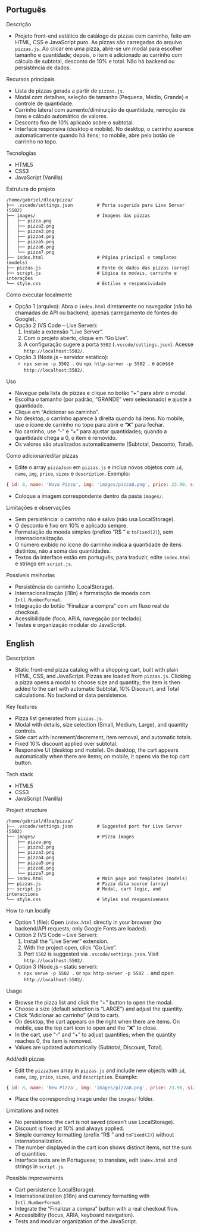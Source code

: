 ## Português

Descrição
- Projeto front-end estático de catálogo de pizzas com carrinho, feito em HTML, CSS e JavaScript puro. As pizzas são carregadas do arquivo `pizzas.js`. Ao clicar em uma pizza, abre-se um modal para escolher tamanho e quantidade; depois, o item é adicionado ao carrinho com cálculo de subtotal, desconto de 10% e total. Não há backend ou persistência de dados.

Recursos principais
- Lista de pizzas gerada a partir de `pizzas.js`.
- Modal com detalhes, seleção de tamanho (Pequena, Médio, Grande) e controle de quantidade.
- Carrinho lateral com aumento/diminuição de quantidade, remoção de itens e cálculo automático de valores.
- Desconto fixo de 10% aplicado sobre o subtotal.
- Interface responsiva (desktop e mobile). No desktop, o carrinho aparece automaticamente quando há itens; no mobile, abre pelo botão de carrinho no topo.

Tecnologias
- HTML5
- CSS3
- JavaScript (Vanilla)

Estrutura do projeto
```
/home/gabriel/dloa/pizza/
├── .vscode/settings.json         # Porta sugerida para Live Server (5502)
├── images/                       # Imagens das pizzas
│   ├── pizza.png
│   ├── pizza2.png
│   ├── pizza3.png
│   ├── pizza4.png
│   ├── pizza5.png
│   ├── pizza6.png
│   └── pizza7.png
├── index.html                    # Página principal e templates (models)
├── pizzas.js                     # Fonte de dados das pizzas (array)
├── script.js                     # Lógica de modais, carrinho e interações
└── style.css                     # Estilos e responsividade
```

Como executar localmente
- Opção 1 (arquivo): Abra o `index.html` diretamente no navegador (não há chamadas de API ou backend; apenas carregamento de fontes do Google). 
- Opção 2 (VS Code – Live Server):
  1) Instale a extensão “Live Server”.
  2) Com o projeto aberto, clique em “Go Live”.
  3) A configuração sugere a porta `5502` (`.vscode/settings.json`). Acesse `http://localhost:5502/`.
- Opção 3 (Node.js – servidor estático):
  - `npx serve -p 5502 .` ou `npx http-server -p 5502 .` e acesse `http://localhost:5502/`.

Uso
- Navegue pela lista de pizzas e clique no botão “+” para abrir o modal.
- Escolha o tamanho (por padrão, “GRANDE” vem selecionado) e ajuste a quantidade.
- Clique em “Adicionar ao carrinho”.
- No desktop, o carrinho aparece à direita quando há itens. No mobile, use o ícone de carrinho no topo para abrir e “❌” para fechar.
- No carrinho, use “-” e “+” para ajustar quantidades; quando a quantidade chega a 0, o item é removido.
- Os valores são atualizados automaticamente (Subtotal, Desconto, Total).

Como adicionar/editar pizzas
- Edite o array `pizzaJson` em `pizzas.js` e inclua novos objetos com `id`, `name`, `img`, `price`, `sizes` e `description`. Exemplo:
```js
{ id: 8, name: 'Nova Pizza', img: 'images/pizza8.png', price: 23.90, sizes: ['320g','530g','860g'], description: 'Descrição da nova pizza.' }
```
- Coloque a imagem correspondente dentro da pasta `images/`.

Limitações e observações
- Sem persistência: o carrinho não é salvo (não usa LocalStorage).
- O desconto é fixo em 10% e aplicado sempre.
- Formatação de moeda simples (prefixo “R$ ” e `toFixed(2)`), sem internacionalização.
- O número exibido no ícone do carrinho indica a quantidade de itens distintos, não a soma das quantidades.
- Textos da interface estão em português; para traduzir, edite `index.html` e strings em `script.js`.

Possíveis melhorias
- Persistência do carrinho (LocalStorage).
- Internacionalização (i18n) e formatação de moeda com `Intl.NumberFormat`.
- Integração do botão “Finalizar a compra” com um fluxo real de checkout.
- Acessibilidade (foco, ARIA, navegação por teclado).
- Testes e organização modular do JavaScript.


## English

Description
- Static front-end pizza catalog with a shopping cart, built with plain HTML, CSS, and JavaScript. Pizzas are loaded from `pizzas.js`. Clicking a pizza opens a modal to choose size and quantity; the item is then added to the cart with automatic Subtotal, 10% Discount, and Total calculations. No backend or data persistence.

Key features
- Pizza list generated from `pizzas.js`.
- Modal with details, size selection (Small, Medium, Large), and quantity controls.
- Side cart with increment/decrement, item removal, and automatic totals.
- Fixed 10% discount applied over subtotal.
- Responsive UI (desktop and mobile). On desktop, the cart appears automatically when there are items; on mobile, it opens via the top cart button.

Tech stack
- HTML5
- CSS3
- JavaScript (Vanilla)

Project structure
```
/home/gabriel/dloa/pizza/
├── .vscode/settings.json         # Suggested port for Live Server (5502)
├── images/                       # Pizza images
│   ├── pizza.png
│   ├── pizza2.png
│   ├── pizza3.png
│   ├── pizza4.png
│   ├── pizza5.png
│   ├── pizza6.png
│   └── pizza7.png
├── index.html                    # Main page and templates (models)
├── pizzas.js                     # Pizza data source (array)
├── script.js                     # Modal, cart logic, and interactions
└── style.css                     # Styles and responsiveness
```

How to run locally
- Option 1 (file): Open `index.html` directly in your browser (no backend/API requests; only Google Fonts are loaded).
- Option 2 (VS Code – Live Server):
  1) Install the “Live Server” extension.
  2) With the project open, click “Go Live”.
  3) Port `5502` is suggested via `.vscode/settings.json`. Visit `http://localhost:5502/`.
- Option 3 (Node.js – static server):
  - `npx serve -p 5502 .` or `npx http-server -p 5502 .` and open `http://localhost:5502/`.

Usage
- Browse the pizza list and click the “+” button to open the modal.
- Choose a size (default selection is “LARGE”) and adjust the quantity.
- Click “Adicionar ao carrinho” (Add to cart).
- On desktop, the cart appears on the right when there are items. On mobile, use the top cart icon to open and the “❌” to close.
- In the cart, use “-” and “+” to adjust quantities; when the quantity reaches 0, the item is removed.
- Values are updated automatically (Subtotal, Discount, Total).

Add/edit pizzas
- Edit the `pizzaJson` array in `pizzas.js` and include new objects with `id`, `name`, `img`, `price`, `sizes`, and `description`. Example:
```js
{ id: 8, name: 'New Pizza', img: 'images/pizza8.png', price: 23.90, sizes: ['320g','530g','860g'], description: 'Description of the new pizza.' }
```
- Place the corresponding image under the `images/` folder.

Limitations and notes
- No persistence: the cart is not saved (doesn’t use LocalStorage).
- Discount is fixed at 10% and always applied.
- Simple currency formatting (prefix “R$ ” and `toFixed(2)`) without internationalization.
- The number displayed in the cart icon shows distinct items, not the sum of quantities.
- Interface texts are in Portuguese; to translate, edit `index.html` and strings in `script.js`.

Possible improvements
- Cart persistence (LocalStorage).
- Internationalization (i18n) and currency formatting with `Intl.NumberFormat`.
- Integrate the “Finalizar a compra” button with a real checkout flow.
- Accessibility (focus, ARIA, keyboard navigation).
- Tests and modular organization of the JavaScript.